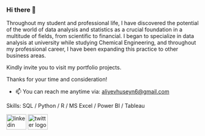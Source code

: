 ### Hi there 👋

Throughout my student and professional life, I have discovered the potential of the world of data analysis and statistics as a crucial foundation in a multitude of fields, from scientific to financial. I began to specialize in data analysis at university while studying Chemical Engineering, and throughout my professional career, I have been expanding this practice to other business areas.

Kindly invite you to visit my portfolio projects. 

Thanks for your time and consideration!

- 📫 You can reach me anytime via: [aliyevhuseyn6@gmail.com](mailto:aliyevhuseyn6@gmail.com)


Skills: SQL / Python / R / MS Excel / Power BI / Tableau



[<img src="https://raw.githubusercontent.com/maurodesouza/profile-readme-generator/master/src/assets/icons/social/linkedin/default.svg" width="52" height="40" alt="linkedin logo"  />](https://www.linkedin.com/in/huseyn-aliyevv/) 
[<img src="https://raw.githubusercontent.com/maurodesouza/profile-readme-generator/master/src/assets/icons/social/twitter/default.svg" width="52" height="40" alt="twitter logo"  />](https://twitter.com/huseyn_alii) 




